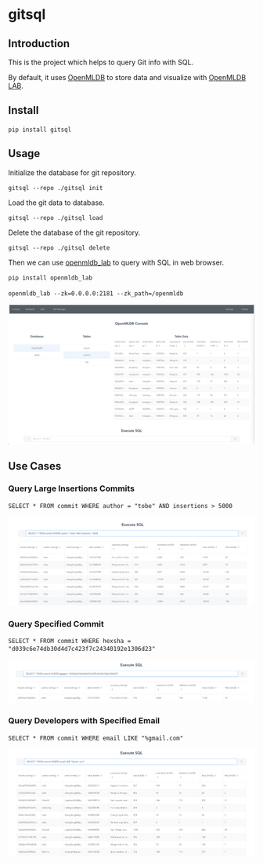 # gitsql

## Introduction 

This is the project which helps to query Git info with SQL.

By default, it uses [OpenMLDB](https://github.com/4paradigm/openmldb) to store data and visualize with [OpenMLDB LAB](https://github.com/tobegit3hub/openmldb_lab). 

## Install

```
pip install gitsql
```

## Usage

Initialize the database for git repository.

```
gitsql --repo ./gitsql init
```

Load the git data to database.

```
gitsql --repo ./gitsql load
```

Delete the database of the git repository.

```
gitsql --repo ./gitsql delete
```

Then we can use [openmldb_lab](https://github.com/tobegit3hub/openmldb_lab) to query with SQL in web browser.

```
pip install openmldb_lab

openmldb_lab --zk=0.0.0.0:2181 --zk_path=/openmldb
```

![](./images/gitsql_screenshot.png)

## Use Cases

### Query Large Insertions Commits

```
SELECT * FROM commit WHERE author = "tobe" AND insertions > 5000
```

![](./images/query_large_insertion.png)

### Query Specified Commit

```
SELECT * FROM commit WHERE hexsha = "d039c6e74db30d4d7c423f7c24340192e1306d23"
```

![](./images/query_single_commit.png)

### Query Developers with Specified Email

```
SELECT * FROM commit WHERE email LIKE "%gmail.com"
```

![](./images/query_gmail_developers.png)
